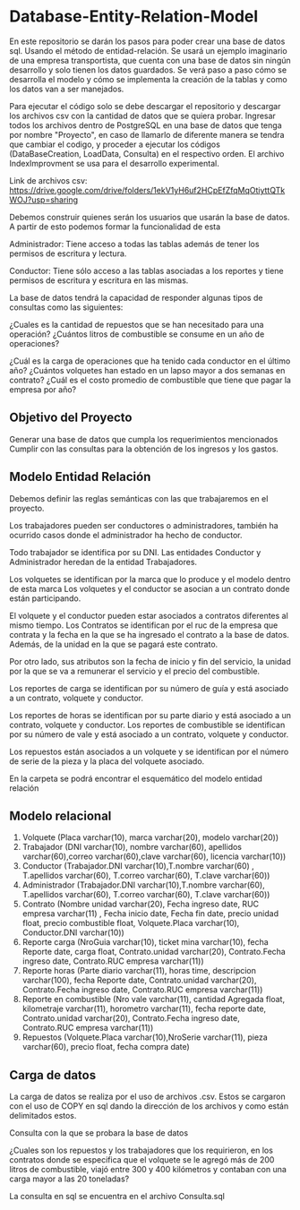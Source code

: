 # Database-Entity-Relation-Model


En este repositorio se darán los pasos para poder crear una base de datos sql. Usando el método de entidad-relación. Se usará un ejemplo imaginario de una empresa transportista, que cuenta con una base de datos sin ningún desarrollo y solo tienen los datos guardados. Se verá paso a paso cómo se desarrolla el modelo y cómo se implementa la creación de la tablas y como los datos van a ser manejados.

Para ejecutar el código solo se debe descargar el repositorio y descargar los archivos csv con la cantidad de datos que se quiera probar. Ingresar todos los archivos dentro de PostgreSQL en una base de datos que tenga por nombre "Proyecto", en caso de llamarlo de diferente manera se tendra que cambiar el codigo, y proceder a ejecutar los códigos (DataBaseCreation, LoadData, Consulta) en el respectivo orden. El archivo IndexImprovment se usa para el desarrollo experimental.

Link de archivos csv: https://drive.google.com/drive/folders/1ekV1yH6uf2HCpEfZfqMqOtiyttQTkWOJ?usp=sharing

Debemos construir quienes serán los usuarios que usarán la base de datos. A partir de esto podemos formar la funcionalidad de esta

Administrador: Tiene acceso a todas las tablas además de tener los permisos de escritura y lectura.

Conductor: Tiene sólo acceso a las tablas asociadas a los reportes y tiene permisos de escritura y escritura en las mismas.

La base de datos tendrá la capacidad de responder algunas tipos de consultas como las siguientes:

¿Cuales es la cantidad de repuestos que se han necesitado para una operación? ¿Cuántos litros de combustible se consume en un año de operaciones?

¿Cuál es la carga de operaciones que ha tenido cada conductor en el último año? ¿Cuántos volquetes han estado en un lapso mayor a dos semanas en contrato? ¿Cuál es el costo promedio de combustible que tiene que pagar la empresa por año?

## Objetivo del Proyecto

Generar una base de datos que cumpla los requerimientos mencionados Cumplir con las consultas para la obtención de los ingresos y los gastos.

## Modelo Entidad Relación

Debemos definir las reglas semánticas con las que trabajaremos en el proyecto.

Los trabajadores pueden ser conductores o administradores, también ha ocurrido casos donde el administrador ha hecho de conductor.

Todo trabajador se identifica por su DNI. Las entidades Conductor y Administrador heredan de la entidad Trabajadores.

Los volquetes se identifican por la marca que lo produce y el modelo dentro de esta marca Los volquetes y el conductor se asocian a un contrato donde están participando.

El volquete y el conductor pueden estar asociados a contratos diferentes al mismo tiempo. Los Contratos se identifican por el ruc de la empresa que contrata y la fecha en la que se ha ingresado el contrato a la base de datos. Además, de la unidad en la que se pagará este contrato.

Por otro lado, sus atributos son la fecha de inicio y fin del servicio, la unidad por la que se va a remunerar el servicio y el precio del combustible.

Los reportes de carga se identifican por su número de guía y está asociado a un contrato, volquete y conductor.

Los reportes de horas se identifican por su parte diario y está asociado a un contrato, volquete y conductor. Los reportes de combustible se identifican por su número de vale y está asociado a un contrato, volquete y conductor.

Los repuestos están asociados a un volquete y se identifican por el número de serie de la pieza y la placa del volquete asociado.

En la carpeta se podrá encontrar el esquemático del modelo entidad relación 

## Modelo relacional

1. Volquete (Placa varchar(10), marca varchar(20), modelo varchar(20))
1. Trabajador (DNI varchar(10), nombre varchar(60), apellidos varchar(60),correo varchar(60),clave varchar(60), licencia varchar(10))
1. Conductor (Trabajador.DNI varchar(10),T.nombre varchar(60) , T.apellidos varchar(60), T.correo varchar(60), T.clave varchar(60))
1. Administrador (Trabajador.DNI varchar(10),T.nombre varchar(60), T.apellidos varchar(60), T.correo varchar(60), T.clave varchar(60))
1. Contrato (Nombre unidad varchar(20), Fecha ingreso date, RUC empresa varchar(11) , Fecha inicio date, Fecha fin date, precio unidad float, precio combustible float, Volquete.Placa varchar(10), Conductor.DNI varchar(10))
1. Reporte carga (NroGuia varchar(10), ticket mina varchar(10), fecha Reporte date, carga float, Contrato.unidad varchar(20), Contrato.Fecha ingreso date, Contrato.RUC empresa varchar(11))
1. Reporte horas (Parte diario varchar(11), horas time, descripcion varchar(100), fecha Reporte date, Contrato.unidad varchar(20), Contrato.Fecha ingreso date, Contrato.RUC empresa varchar(11))
1. Reporte en combustible (Nro vale varchar(11), cantidad Agregada float, kilometraje varchar(11), horometro varchar(11), fecha reporte date, Contrato.unidad varchar(20), Contrato.Fecha ingreso date, Contrato.RUC empresa varchar(11))
1. Repuestos (Volquete.Placa varchar(10),NroSerie varchar(11), pieza varchar(60), precio float, fecha compra date)

## Carga de datos

La carga de datos se realiza por el uso de archivos .csv. Estos se cargaron con el uso de COPY en sql dando la dirección de los archivos y como están delimitados estos.

Consulta con la que se probara la base de datos

¿Cuales son los repuestos y los trabajadores que los requirieron, en los contratos donde se especifica que el volquete se le agregó más de 200 litros de combustible, viajó entre 300 y 400 kilómetros y contaban con una carga mayor a las 20 toneladas?

La consulta en sql se encuentra en el archivo Consulta.sql



